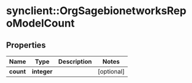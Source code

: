 # synclient::OrgSagebionetworksRepoModelCount


## Properties
Name | Type | Description | Notes
------------ | ------------- | ------------- | -------------
**count** | **integer** |  | [optional] 


